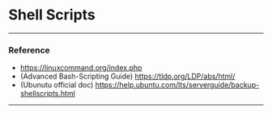 # Shell Scripts
---
### Reference
* https://linuxcommand.org/index.php
* (Advanced Bash-Scripting Guide) https://tldp.org/LDP/abs/html/ 
* (Ubunutu official doc) https://help.ubuntu.com/lts/serverguide/backup-shellscripts.html
---
